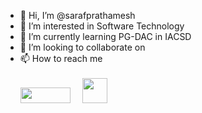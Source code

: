 - 👋 Hi, I’m @sarafprathamesh
- 👀 I’m interested in Software Technology
- 🌱 I’m currently learning PG-DAC in IACSD
- 💞️ I’m looking to collaborate on
- 📫 How to reach me <br> <br>
[<img width="80" height="25" src="https://github.com/sarafprathamesh/Prathamesh/blob/main/pngfind.com-linkedin-logo-png-597768.png">](https://www.linkedin.com/in/prathamesh-saraf-46681b177/) &nbsp;&nbsp;&nbsp; [<img width="40" height="40" src="https://github.com/sarafprathamesh/Prathamesh/blob/main/pngwing.com.png">](https://www.instagram.com/prathamesh_saraf_/?next=%2F)

<!---
sarafprathamesh/sarafprathamesh is a ✨ special ✨ repository because its `README.md` (this file) appears on your GitHub profile.
You can click the Preview link to take a look at your changes.
--->
